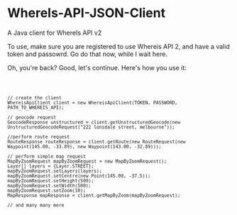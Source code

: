 WhereIs-API-JSON-Client
=======================

A Java client for WhereIs API v2

To use, make sure you are registered to use Whereis API 2, and have a valid token and passowrd. Go do that now, while I wait here.

Oh, you're back? Good, let's continue. Here's how you use it:


<code>

    // create the client
    WhereisApiClient client = new WhereisApiClient(TOKEN, PASSWORD, PATH_TO_WHEREIS_API);

    // geocode request
    GeocodeResponse unstructured = client.getUnstructuredGeocode(new UnstructuredGeocodeRequest("222 lonsdale street, melbourne"));
    
    //perform route request
    RouteResponse routeResponse = client.getRoute(new RouteRequest(new Waypoint(145.00, -33.89), new Waypoint(143.00, -32.89)));
    
    // perform simple map request
    MapByZoomRequest mapByZoomRequest = new MapByZoomRequest();
    Layer[] layers = {Layer.STREET};
    mapByZoomRequest.setLayers(layers);
    mapByZoomRequest.setCentre(new Point(145.00, -37.5));
    mapByZoomRequest.setHeight(500);
    mapByZoomRequest.setWidth(500);
    mapByZoomRequest.setZoom(10);
    MapResponse mapResponse = client.getMapByZoom(mapByZoomRequest); 
    
    // and many many more
</code> 

